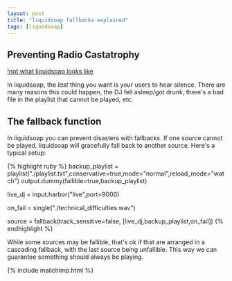 ```yaml
---
layout: post
title: "liquidsoap fallbacks explained"
tags: [liquidsoap]
---
```


## Preventing Radio Castatrophy

[!not what liquidsoap looks like](/assets/images/old_radio.gif)

In liquidsoap, the *last* thing you want is your users to hear silence. There
are many reasons this could happen, the DJ fell asleep/got drunk, there's a bad
file in the playlist that cannot be played, etc.

## The fallback function

In liquidsoap you can prevent disasters with fallbacks. If one source cannot be
played, liquidsoap will gracefully fall back to another source. Here's a typical
setup:

{% highlight ruby %}
backup_playlist = playlist("./playlist.txt",conservative=true,mode="normal",reload_mode="watch")
output.dummy(fallible=true,backup_playlist)

live_dj = input.harbor("live",port=9000)

on_fail = single("./technical_difficulties.wav")

source = fallback(track_sensitive=false,
                  [live_dj,backup_playlist,on_fail])
{% endhighlight %}

While some sources may be fallible, that's ok if that are arranged in a
cascading fallback, with the last source being unfallible. This way we can
guarantee something should always be playing.

{% include mailchimp.html %}
